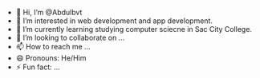 - 👋 Hi, I’m @Abdulbvt
- 👀 I’m interested in web development and app development.
- 🌱 I’m currently learning studying computer sciecne in Sac City College.
- 💞️ I’m looking to collaborate on ...
- 📫 How to reach me ...
- 😄 Pronouns: He/Him
- ⚡ Fun fact: ...

<!---
Abdulbvt/Abdulbvt is a ✨ special ✨ repository because its `README.md` (this file) appears on your GitHub profile.
You can click the Preview link to take a look at your changes.
--->

